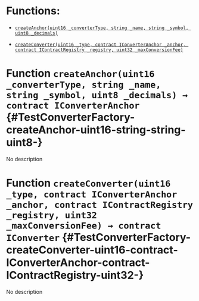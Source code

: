 # Functions:

- [`createAnchor(uint16 _converterType, string _name, string _symbol, uint8 _decimals)`](#TestConverterFactory-createAnchor-uint16-string-string-uint8-)

- [`createConverter(uint16 _type, contract IConverterAnchor _anchor, contract IContractRegistry _registry, uint32 _maxConversionFee)`](#TestConverterFactory-createConverter-uint16-contract-IConverterAnchor-contract-IContractRegistry-uint32-)

# Function `createAnchor(uint16 _converterType, string _name, string _symbol, uint8 _decimals) → contract IConverterAnchor` {#TestConverterFactory-createAnchor-uint16-string-string-uint8-}

No description

# Function `createConverter(uint16 _type, contract IConverterAnchor _anchor, contract IContractRegistry _registry, uint32 _maxConversionFee) → contract IConverter` {#TestConverterFactory-createConverter-uint16-contract-IConverterAnchor-contract-IContractRegistry-uint32-}

No description
